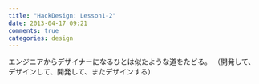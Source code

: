 ```yaml
---
title: "HackDesign: Lesson1-2"
date: 2013-04-17 09:21
comments: true
categories: design
---
```


エンジニアからデザイナーになるひとは似たような道をたどる。
（開発して、デザインして、開発して、またデザインする）

